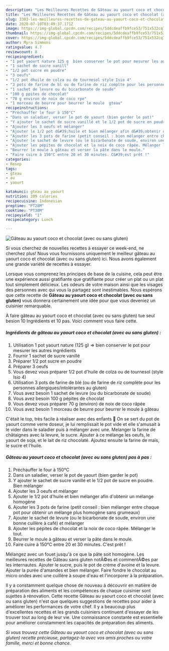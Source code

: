 ```yaml
---
description: "Les Meilleures Recettes de Gâteau au yaourt coco et chocolat (avec ou sans gluten)"
title: "Les Meilleures Recettes de Gâteau au yaourt coco et chocolat (avec ou sans gluten)"
slug: 3303-les-meilleures-recettes-de-gateau-au-yaourt-coco-et-chocolat-avec-ou-sans-gluten
date: 2020-07-10T03:49:37.171Z
image: https://img-global.cpcdn.com/recipes/5ddcdeaffb9fce53/751x532cq70/gateau-au-yaourt-coco-et-chocolat-avec-ou-sans-gluten-photo-principale-de-la-recette.jpg
thumbnail: https://img-global.cpcdn.com/recipes/5ddcdeaffb9fce53/751x532cq70/gateau-au-yaourt-coco-et-chocolat-avec-ou-sans-gluten-photo-principale-de-la-recette.jpg
cover: https://img-global.cpcdn.com/recipes/5ddcdeaffb9fce53/751x532cq70/gateau-au-yaourt-coco-et-chocolat-avec-ou-sans-gluten-photo-principale-de-la-recette.jpg
author: Myra Simmons
ratingvalue: 4.7
reviewcount: 8
recipeingredient:
- "1 pot yaourt nature 125 g  bien conserver le pot pour mesurer les autres ingrdients"
- "1 sachet de sucre vanill"
- "1/2 pot sucre en poudre"
- "3 oeufs"
- "1/2 pot dhuile de colza ou de tournesol style Isio 4"
- "3 pots de farine de bl ou de farine de riz complte pour les personnes allergiquesintolrantes au gluten"
- "1 sachet de levure ou du bicarbonate de soude"
- "100 g ppites de chocolat"
- "70 g environ de noix de coco rpe"
- "1 morceau de beurre pour beurrer le moule  gteau"
recipeinstructions:
- "Préchauffer le four à 150°C"
- "Dans un saladier, verser le pot de yaourt (bien garder le pot)"
- "Y ajouter le sachet de sucre vanillé et le 1/2 pot de sucre en poudre. Bien mélanger"
- "Ajouter les 3 oeufs et mélanger"
- "Ajouter le 1/2 pot d&#39;huile et bien mélanger afin d&#39;obtenir un mélange homogène"
- "Ajouter les 3 pots de farine (petit conseil : bien mélanger entre chaque pot pour obtenir un mélange plus homogène sans grumeaux)"
- "Ajouter le sachet de levure (ou le bicarbonate de soude, environ une bonne cuillère à café) et mélanger"
- "Ajouter les pépites de chocolat et la noix de coco râpée. Mélanger le tout."
- "Beurrer le moule à gâteau et verser la pâte dans le moule."
- "Faire cuire à 150°C entre 20 et 30 minutes. C&#39;est prêt !"
categories:
- Resep
tags:
- gteau
- au
- yaourt

katakunci: gteau au yaourt 
nutrition: 209 calories
recipecuisine: Indonesian
preptime: "PT28M"
cooktime: "PT30M"
recipeyield: "1"
recipecategory: Lunch

---
```



![Gâteau au yaourt coco et chocolat (avec ou sans gluten)](https://img-global.cpcdn.com/recipes/5ddcdeaffb9fce53/751x532cq70/gateau-au-yaourt-coco-et-chocolat-avec-ou-sans-gluten-photo-principale-de-la-recette.jpg)

Si vous cherchez de nouvelles recettes à essayer ce week-end, ne cherchez plus! Nous vous fournissons uniquement le meilleur gâteau au yaourt coco et chocolat (avec ou sans gluten) ici. Nous avons également une grande variété de recettes à essayer.

Lorsque vous comprenez les principes de base de la cuisine, cela peut être une expérience aussi gratifiante que gratifiante pour créer un plat ou un plat tout simplement délicieux. Les odeurs de votre maison ainsi que les visages des personnes avec qui vous la partagez sont inestimables. Nous espérons que cette recette de <strong> Gâteau au yaourt coco et chocolat (avec ou sans gluten) </strong> vous donnera certainement une idée pour que vous deveniez un cuisinier remarquable.

<!--inarticleads1-->

À faire gâteau au yaourt coco et chocolat (avec ou sans gluten) tue seul besion 10 Ingrédients et 10 pas. Voici comment vous faire cette.

##### Ingrédients de gâteau au yaourt coco et chocolat (avec ou sans gluten) :

1. Utilisation 1 pot yaourt nature (125 g) =&gt; bien conserver le pot pour mesurer les autres ingrédients
1. Fournir 1 sachet de sucre vanillé
1. Préparer 1/2 pot sucre en poudre
1. Préparer 3 oeufs
1. Vous devez vous préparer 1/2 pot d&#39;huile de colza ou de tournesol (style Isio 4)
1. Utilisation 3 pots de farine de blé (ou de farine de riz complète pour les personnes allergiques/intolérantes au gluten)
1. Vous avez besoin 1 sachet de levure (ou du bicarbonate de soude)
1. Vous avez besoin 100 g pépites de chocolat
1. Vous devez vous préparer 70 g (environ) de noix de coco râpée
1. Vous avez besoin 1 morceau de beurre pour beurrer le moule à gâteau


C&#39;était le top, très facile à réaliser avec des enfants 🙂 On se sert du pot de yaourt comme verre doseur, je lui remplissait le pot vide et elle s&#39;amusait à le vider dans le saladier puis à mélanger avec une. Melanger la farine de châtaignes avec la levure, le sucre. Ajouter à ce mélange les oeufs, le yaourt de soja, et le lait de riz chocolaté. Ajoutez ensuite la farine de maïs, le sucre et l&#39;huile. 

<!--inarticleads2-->

##### Gâteau au yaourt coco et chocolat (avec ou sans gluten) pas à pas :

1. Préchauffer le four à 150°C
1. Dans un saladier, verser le pot de yaourt (bien garder le pot)
1. Y ajouter le sachet de sucre vanillé et le 1/2 pot de sucre en poudre. Bien mélanger
1. Ajouter les 3 oeufs et mélanger
1. Ajouter le 1/2 pot d&#39;huile et bien mélanger afin d&#39;obtenir un mélange homogène
1. Ajouter les 3 pots de farine (petit conseil : bien mélanger entre chaque pot pour obtenir un mélange plus homogène sans grumeaux)
1. Ajouter le sachet de levure (ou le bicarbonate de soude, environ une bonne cuillère à café) et mélanger
1. Ajouter les pépites de chocolat et la noix de coco râpée. Mélanger le tout.
1. Beurrer le moule à gâteau et verser la pâte dans le moule.
1. Faire cuire à 150°C entre 20 et 30 minutes. C&#39;est prêt !


Mélangez avec un fouet jusqu&#39;à ce que la pâte soit homogène. Les meilleures recettes de Gâteau sans gluten notÃ©es et commentÃ©es par les internautes. Ajouter le sucre, puis le pot de crème d&#39;avoine et la levure. Ajouter la purée d&#39;amandes et bien mélanger. Faire fondre le chocolat au micro ondes avec une cuillère à soupe d&#39;eau et l&#39;incorporer à la préparation. 

<!--inarticleads1-->

<p>
Il y a constamment quelque chose de nouveau à découvrir en matière de préparation des aliments et les compétences de chaque cuisinier sont sujettes à rénovation. Cette recette Gâteau au yaourt coco et chocolat (avec ou sans gluten) n'est que quelques suggestions de recettes pour aider à améliorer les performances de votre chef. Il y a beaucoup plus d'excellentes recettes et les grands cuisiniers continuent d'essayer de les trouver tout au long de leur vie. Une connaissance constante est essentielle pour améliorer constamment les capacités de préparation des aliments.
</p>

<p>
<i>Si vous trouvez cette Gâteau au yaourt coco et chocolat (avec ou sans gluten) recette précieuse, partagez-la avec vos amis proches ou votre famille, merci et bonne chance.</i>
</p>

